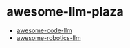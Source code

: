 # awesome-llm-plaza

- [awesome-code-llm](./docs/awesome_code_llm.md)
- [awesome-robotics-llm](./docs/awesome_robotics_llm.md)